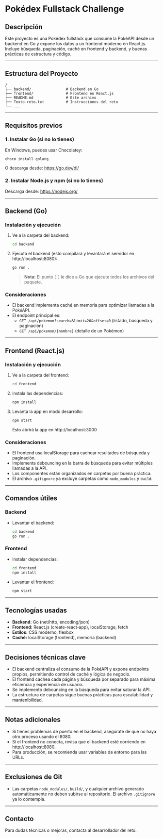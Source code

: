 # Pokédex Fullstack Challenge

## Descripción

Este proyecto es una Pokédex fullstack que consume la PokéAPI desde un backend en Go y expone los datos a un frontend moderno en React.js. Incluye búsqueda, paginación, caché en frontend y backend, y buenas prácticas de estructura y código.

---

## Estructura del Proyecto

```
/
├── backend/                # Backend en Go
├── frontend/               # Frontend en React.js
├── README.md               # Este archivo
├── Texto-reto.txt          # Instrucciones del reto
└── ...
```

---

## Requisitos previos

### 1. Instalar Go (si no lo tienes)

En Windows, puedes usar Chocolatey:

```sh
choco install golang
```

O descarga desde: https://go.dev/dl/

### 2. Instalar Node.js y npm (si no lo tienes)

Descarga desde: https://nodejs.org/

---

## Backend (Go)

### Instalación y ejecución

1. Ve a la carpeta del backend:
   ```sh
   cd backend
   ```
2. Ejecuta el backend (esto compilará y levantará el servidor en http://localhost:8080):
   ```sh
   go run .
   ```

   > **Nota:** El punto (`.`) le dice a Go que ejecute todos los archivos del paquete.
   >

### Consideraciones

- El backend implementa caché en memoria para optimizar llamadas a la PokéAPI.
- El endpoint principal es:
  - `GET /api/pokemon?search=&limit=20&offset=0` (listado, búsqueda y paginación)
  - `GET /api/pokemon/{nombre}` (detalle de un Pokémon)

---

## Frontend (React.js)

### Instalación y ejecución

1. Ve a la carpeta del frontend:
   ```sh
   cd frontend
   ```
2. Instala las dependencias:
   ```sh
   npm install
   ```
3. Levanta la app en modo desarrollo:
   ```sh
   npm start
   ```

   Esto abrirá la app en http://localhost:3000

### Consideraciones

- El frontend usa localStorage para cachear resultados de búsqueda y paginación.
- Implementa debouncing en la barra de búsqueda para evitar múltiples llamadas a la API.
- Los componentes están organizados en carpetas por buena práctica.
- El archivo `.gitignore` ya excluye carpetas como `node_modules` y `build`.

---

## Comandos útiles

### Backend

- Levantar el backend:
  ```sh
  cd backend
  go run .
  ```

### Frontend

- Instalar dependencias:
  ```sh
  cd frontend
  npm install
  ```
- Levantar el frontend:
  ```sh
  npm start
  ```

---

## Tecnologías usadas

- **Backend:** Go (net/http, encoding/json)
- **Frontend:** React.js (create-react-app), localStorage, fetch
- **Estilos:** CSS moderno, flexbox
- **Caché:** localStorage (frontend), memoria (backend)

---

## Decisiones técnicas clave

- El backend centraliza el consumo de la PokéAPI y expone endpoints propios, permitiendo control de caché y lógica de negocio.
- El frontend cachea cada página y búsqueda por separado para máxima eficiencia y experiencia de usuario.
- Se implementó debouncing en la búsqueda para evitar saturar la API.
- La estructura de carpetas sigue buenas prácticas para escalabilidad y mantenibilidad.

---

## Notas adicionales

- Si tienes problemas de puerto en el backend, asegúrate de que no haya otro proceso usando el 8080.
- Si el frontend no conecta, revisa que el backend esté corriendo en http://localhost:8080.
- Para producción, se recomienda usar variables de entorno para las URLs.

---

## Exclusiones de Git

- Las carpetas `node_modules/`, `build/`, y cualquier archivo generado automáticamente no deben subirse al repositorio. El archivo `.gitignore` ya lo contempla.

---

## Contacto

Para dudas técnicas o mejoras, contacta al desarrollador del reto.
